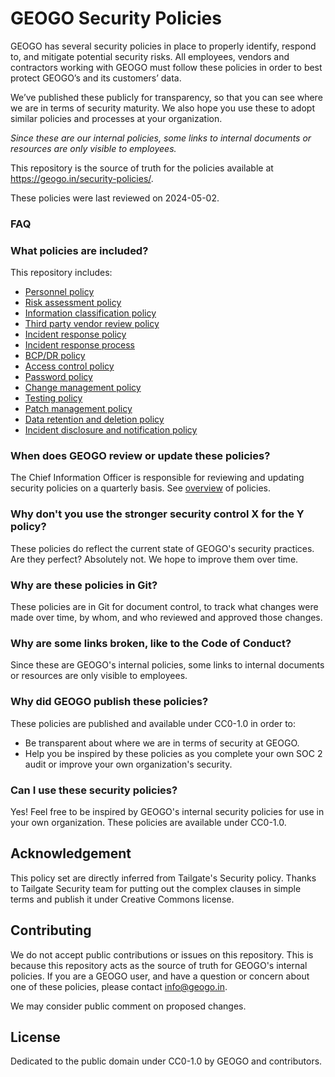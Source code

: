 # GEOGO Security Policies

GEOGO has several security policies in place to properly identify, respond to, and mitigate potential security risks. All employees, vendors and contractors working with GEOGO must follow these policies in order to best protect GEOGO’s and its customers’ data.

We’ve published these publicly for transparency, so that you can see where we are in terms of security maturity. We also hope you use these to adopt similar policies and processes at your organization.

_Since these are our internal policies, some links to internal documents or resources are only visible to employees._

This repository is the source of truth for the policies available at https://geogo.in/security-policies/.

These policies were last reviewed on 2024-05-02.

### FAQ

### What policies are included?

This repository includes:
* [Personnel policy](/personnel/index.md)
* [Risk assessment policy](/risk-assessment/index.md)
* [Information classification policy](/information-classification/index.md)
* [Third party vendor review policy](/vendor/index.md)
* [Incident response policy](/incident-response-policy/index.md)
* [Incident response process](/incident-response-process/index.md)
* [BCP/DR policy](/bcp-dr/index.md)
* [Access control policy](/access-control/index.md)
* [Password policy](/password/index.md)
* [Change management policy](/change-management/index.md)
* [Testing policy](/testing/index.md)
* [Patch management policy](/patch-management/index.md)
* [Data retention and deletion policy](/data-retention-deletion/index.md)
* [Incident disclosure and notification policy](/incident-disclosure/index.md)

### When does GEOGO review or update these policies?

The Chief Information Officer is responsible for reviewing and updating security policies on a quarterly basis.
See [overview](/overview.md) of policies.

### Why don't you use the stronger security control X for the Y policy?

These policies do reflect the current state of GEOGO's security practices.
Are they perfect? Absolutely not. We hope to improve them over time.

### Why are these policies in Git?

These policies are in Git for document control, to track what changes were made over time, by whom, and who reviewed and approved those changes.

### Why are some links broken, like to the Code of Conduct?

Since these are GEOGO's internal policies, some links to internal documents or resources are only visible to employees.

### Why did GEOGO publish these policies?

These policies are published and available under CC0-1.0 in order to:
* Be transparent about where we are in terms of security at GEOGO.
* Help you be inspired by these policies as you complete your own SOC 2 audit or improve your own organization's security.

### Can I use these security policies?

Yes! Feel free to be inspired by GEOGO's internal security policies for use in your own organization. These policies are available under CC0-1.0.

## Acknowledgement

This policy set are directly inferred from Tailgate's Security policy.
Thanks to Tailgate Security team for putting out the complex clauses in simple terms and publish it under Creative Commons license. 

## Contributing

We do not accept public contributions or issues on this repository. This is because this repository acts as the source of truth for GEOGO's internal policies. If you are a GEOGO user, and have a question or concern about one of these policies, please contact info@geogo.in.

We may consider public comment on proposed changes.


## License

Dedicated to the public domain under CC0-1.0 by GEOGO and contributors.
